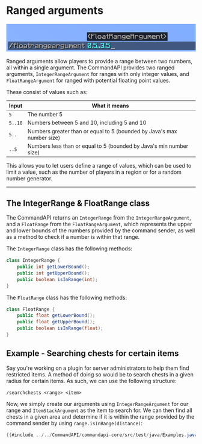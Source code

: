 # Ranged arguments

![](./images/arguments/floatrange.png)

Ranged arguments allow players to provide a range between two numbers, all within a single argument. The CommandAPI provides two ranged arguments, `IntegerRangeArgument` for ranges with only integer values, and `FloatRangeArgument` for ranged with potential floating point values.

These consist of values such as:

| Input   | What it means                                                |
| ------- | ------------------------------------------------------------ |
| `5`     | The number 5                                                 |
| `5..10` | Numbers between 5 and 10, including 5 and 10                 |
| `5..`   | Numbers greater than or equal to 5 (bounded by Java's max number size) |
| `..5`   | Numbers less than or equal to 5 (bounded by Java's min number size) |

This allows you to let users define a range of values, which can be used to limit a value, such as the number of players in a region or for a random number generator.

-----

## The IntegerRange & FloatRange class

The CommandAPI returns an `IntegerRange` from the `IntegerRangeArgument`, and a `FloatRange` from the `FloatRangeArgument`, which represents the upper and lower bounds of the numbers provided by the command sender, as well as a method to check if a number is within that range.

The `IntegerRange` class has the following methods:

```java
class IntegerRange {
    public int getLowerBound();
    public int getUpperBound();
    public boolean isInRange(int);
}
```

The `FloatRange` class has the following methods:

```java
class FloatRange {
    public float getLowerBound();
    public float getUpperBound();
    public boolean isInRange(float);
}
```

<div class="example">

## Example - Searching chests for certain items

Say you're working on a plugin for server administrators to help them find restricted items. A method of doing so would be to search chests in a given radius for certain items. As such, we can use the following structure:

```
/searchchests <range> <item>
```

Now, we simply create our arguments using `IntegerRangeArgument` for our range and `ItemStackArgument` as the item to search for. We can then find all chests in a given area and determine if it is within the range provided by the command sender by using `range.isInRange(distance)`:

```java
{{#include ../../CommandAPI/commandapi-core/src/test/java/Examples.java:rangedarguments}}
```

</div>
